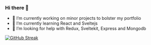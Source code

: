 ### Hi there 👋

- 🔭 I’m currently working on minor projects to bolster my portfolio
- 🌱 I’m currently learning React and Sveltejs
- 🤔 I’m looking for help with Redux, Sveltekit, Express and Mongodb

[![GitHub Streak](https://github-readme-streak-stats.herokuapp.com/?user=pablo-clueless)](https://git.io/streak-stats)
